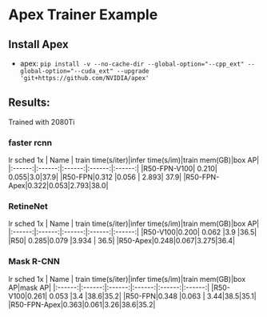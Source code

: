 # Apex Trainer Example


## Install Apex

- apex: `pip install -v --no-cache-dir --global-option="--cpp_ext" --global-option="--cuda_ext" --upgrade 'git+https://github.com/NVIDIA/apex'`

## Results:

Trained with 2080Ti

### faster rcnn
lr sched 1x 
| Name | train time(s/iter)|infer time(s/im)|train mem(GB)|box AP|
|:------:|:------:|:------:|:------:|:------:|
|R50-FPN-V100| 0.210|	0.055|3.0|37.9|
|R50-FPN|0.312 |0.056 | 2.893| 37.9|
|R50-FPN-Apex|0.322|0.053|2.793|38.0|

### RetineNet
lr sched 1x 
| Name | train time(s/iter)|infer time(s/im)|train mem(GB)|box AP|
|:------:|:------:|:------:|:------:|:------:|
|R50-V100|0.200|	0.062	|3.9	|36.5|
|R50| 0.285|0.079 |3.934 | 36.5|
|R50-Apex|0.248|0.067|3.275|36.4|

### Mask R-CNN
lr sched 1x 
| Name | train time(s/iter)|infer time(s/im)|train mem(GB)|box AP|mask AP|
|:------:|:------:|:------:|:------:|:------:|:------:|
|R50-V100|0.261|	0.053	|3.4	|38.6|35.2|
|R50-FPN|0.348 |0.063 | 3.44|38.5|35.1|
|R50-FPN-Apex|0.363|0.061|3.26|38.6|35.2|
